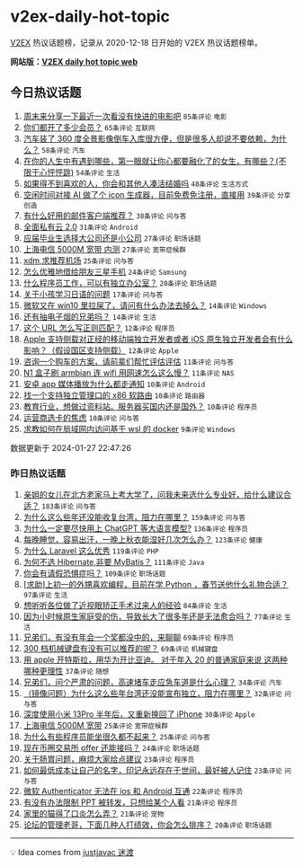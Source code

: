 # v2ex-daily-hot-topic

[V2EX](https://www.v2ex.com/) 热议话题榜，记录从 2020-12-18 日开始的 V2EX 热议话题榜单。

**网站版：[V2EX daily hot topic web](https://boojack.github.io/v2ex-daily-hot-topic-web/)**

## 今日热议话题

<!-- TODAY BEGIN -->

1. [周末来分享一下最近一次看没有快进的电影吧](https://www.v2ex.com/t/1011960) `85条评论` `电影`
1. [你们都开了多少会员？](https://www.v2ex.com/t/1011990) `65条评论` `互联网`
1. [汽车装了 360 度全景影像倒车入库很方便，但是很多人却说不要依赖，为什么？](https://www.v2ex.com/t/1012013) `58条评论` `汽车`
1. [在你的人生中有遇到哪些，第一眼就让你心都要融化了的女生，有哪些？(不限于心怦怦跳)](https://www.v2ex.com/t/1011977) `54条评论` `生活`
1. [如果得不到喜欢的人，你会和其他人凑活结婚吗](https://www.v2ex.com/t/1012033) `48条评论` `生活方式`
1. [空闲时间对接 AI 做了个 icon 生成器，目前免费免注册，直接用](https://www.v2ex.com/t/1011999) `39条评论` `分享创造`
1. [有什么好用的邮件客户端推荐？](https://www.v2ex.com/t/1011975) `38条评论` `问与答`
1. [全面私有云 2.0](https://www.v2ex.com/t/1012050) `31条评论` `Android`
1. [应届毕业生选择大公司还是小公司](https://www.v2ex.com/t/1012052) `27条评论` `职场话题`
1. [上海电信 5000M 宽带 内测](https://www.v2ex.com/t/1012002) `27条评论` `宽带症候群`
1. [xdm,求推荐机场](https://www.v2ex.com/t/1011962) `25条评论` `问与答`
1. [怎么优雅地借给朋友三星手机](https://www.v2ex.com/t/1011995) `24条评论` `Samsung`
1. [什么程序员工作，可以有独立办公室？](https://www.v2ex.com/t/1012070) `20条评论` `职场话题`
1. [关于小孩学习日语的问题](https://www.v2ex.com/t/1012108) `17条评论` `问与答`
1. [微软又在 win10 里拉屎了，请问有什么办法去掉么？](https://www.v2ex.com/t/1012115) `14条评论` `Windows`
1. [还有抽电子烟的兄弟吗？](https://www.v2ex.com/t/1011968) `14条评论` `生活`
1. [这个 URL 怎么写正则匹配？](https://www.v2ex.com/t/1012097) `12条评论` `程序员`
1. [Apple 支持侧载对正经的移动端独立开发者或者 iOS 原生独立开发者会有什么影响？（假设国区支持侧载）](https://www.v2ex.com/t/1012072) `12条评论` `Apple`
1. [咨询一个购车的方案，请前辈们帮忙评估评估](https://www.v2ex.com/t/1012113) `11条评论` `问与答`
1. [N1 盒子刷 armbian 连 wifi 用网速怎么这么慢？](https://www.v2ex.com/t/1011997) `11条评论` `NAS`
1. [安卓 app 媒体播放为什么都走通知](https://www.v2ex.com/t/1012101) `10条评论` `Android`
1. [找一个支持独立管理口的 x86 软路由](https://www.v2ex.com/t/1012059) `10条评论` `路由器`
1. [教育行业，想做过资料站。服务器买国内还是国外？](https://www.v2ex.com/t/1012048) `10条评论` `程序员`
1. [运营商选卡的焦虑](https://www.v2ex.com/t/1011965) `10条评论` `问与答`
1. [求教如何在局域网内访问基于 wsl 的 docker](https://www.v2ex.com/t/1012110) `9条评论` `Windows`

数据更新于 2024-01-27 22:47:26

<!-- TODAY END -->

### 昨日热议话题

<!-- YESTERDAY BEGIN -->

1. [亲姐的女儿在北方老家马上考大学了，问我未来选什么专业好，给什么建议合适？](https://www.v2ex.com/t/1011683) `183条评论` `问与答`
1. [为什么这么些年还没能收复台湾，阻力在哪里？](https://www.v2ex.com/t/1011661) `159条评论` `问与答`
1. [为什么一定要尽快用上 ChatGPT 等大语言模型?](https://www.v2ex.com/t/1011694) `136条评论` `程序员`
1. [每晚睡觉，容易出汗，一晚上秋衣能湿好几次怎么办？](https://www.v2ex.com/t/1011636) `123条评论` `健康`
1. [为什么 Laravel 这么优秀](https://www.v2ex.com/t/1011696) `119条评论` `PHP`
1. [为何不选 Hibernate,非要 MyBatis？](https://www.v2ex.com/t/1011737) `111条评论` `Java`
1. [你会有请假恐惧症吗？](https://www.v2ex.com/t/1011716) `109条评论` `职场话题`
1. [[求助]上初一的外甥喜欢编程，目前在学 Python ，春节送他什么礼物合适？](https://www.v2ex.com/t/1011670) `97条评论` `生活`
1. [想听听各位做了近视眼矫正手术过来人的经验](https://www.v2ex.com/t/1011642) `84条评论` `生活`
1. [因为小时候原生家庭受的伤，导致长大了很多年还是无法愈合吗？](https://www.v2ex.com/t/1011778) `77条评论` `生活`
1. [兄弟们，有没有年会一个奖都没中的，来聊聊](https://www.v2ex.com/t/1011843) `69条评论` `程序员`
1. [300 档机械键盘有没有可以推荐的呢？](https://www.v2ex.com/t/1011689) `69条评论` `机械键盘`
1. [用 apple 开特斯拉，用华为开比亚迪。 对于年入 20 的普通家庭来说 这两种哪种更理性](https://www.v2ex.com/t/1011858) `37条评论` `随想`
1. [兄弟们，问个严肃的问题，高速堵车走应急车道是什么心理？](https://www.v2ex.com/t/1011805) `34条评论` `汽车`
1. [（镜像问题）为什么这么些年台湾还没能宣布独立，阻力在哪里？](https://www.v2ex.com/t/1011672) `32条评论` `问与答`
1. [深度使用小米 13Pro 半年后，又重新换回了 iPhone](https://www.v2ex.com/t/1011829) `30条评论` `Apple`
1. [上海电信 5000M 宽带](https://www.v2ex.com/t/1011883) `25条评论` `宽带症候群`
1. [为什么有些程序员能坐很久都不起来？](https://www.v2ex.com/t/1011641) `25条评论` `问与答`
1. [现在币圈交易所 offer 还能接吗？](https://www.v2ex.com/t/1011867) `24条评论` `职场话题`
1. [关于肠胃问题，麻烦大家给点建议](https://www.v2ex.com/t/1011822) `23条评论` `程序员`
1. [如何最低成本让自己的名字，印记永远存在于世间，最好被人记住](https://www.v2ex.com/t/1011818) `23条评论` `问与答`
1. [微软 Authenticator 无法在 ios 和 Android 互通](https://www.v2ex.com/t/1011631) `22条评论` `程序员`
1. [有没有办法限制 PPT 被转发，只想给某个人看](https://www.v2ex.com/t/1011686) `21条评论` `程序员`
1. [家里的猫得了口炎怎么弄？](https://www.v2ex.com/t/1011633) `21条评论` `宠物`
1. [论坛的管理老哥，下面几种人打绩效，你会怎么排序？](https://www.v2ex.com/t/1011877) `20条评论` `职场话题`

<!-- YESTERDAY END -->

---

💡 Idea comes from [justjavac 迷渡](https://github.com/justjavac/)
